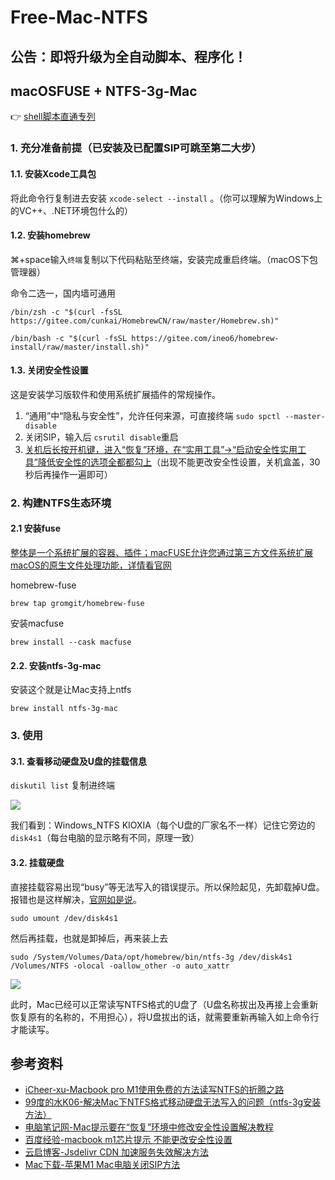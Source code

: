 # Free-Mac-NTFS

## 公告：即将升级为全自动脚本、程序化！

## macOSFUSE + NTFS-3g-Mac

👉 [shell脚本直通专列](https://github.com/hoochanlon/free-mac-ntfs/tree/main/shell)

### 1. 充分准备前提（已安装及已配置SIP可跳至第二大步）

#### 1.1. 安装Xcode工具包

将此命令行复制进去安装 `xcode-select --install` 。（你可以理解为Windows上的VC++、.NET环境包什么的）

#### 1.2. 安装homebrew

⌘+space输入`终端`复制以下代码粘贴至终端，安装完成重启终端。（macOS下包管理器）

命令二选一，国内墙可通用

```shell
/bin/zsh -c "$(curl -fsSL https://gitee.com/cunkai/HomebrewCN/raw/master/Homebrew.sh)"
```

```shell
/bin/bash -c "$(curl -fsSL https://gitee.com/ineo6/homebrew-install/raw/master/install.sh)"
```

#### 1.3. 关闭安全性设置

这是安装学习版软件和使用系统扩展插件的常规操作。

1. “通用”中“隐私与安全性”，允许任何来源，可直接终端 `sudo spctl --master-disable`
2. 关闭SIP，输入后 `csrutil disable`重启
3. [关机后长按开机键，进入“恢复”环境，在“实用工具”->“启动安全性实用工具”降低安全性的选项全都都勾上](https://www.pcbiji.com/212402.html)（出现不能更改安全性设置，关机盒盖，30秒后再操作一遍即可）


### 2. 构建NTFS生态环境

#### 2.1 安装fuse 

[整体是一个系统扩展的容器、插件；macFUSE允许您通过第三方文件系统扩展macOS的原生文件处理功能，详情看官网](https://osxfuse.github.io)

homebrew-fuse

```shell
brew tap gromgit/homebrew-fuse
```
安装macfuse

```shell
brew install --cask macfuse
```

#### 2.2. 安装ntfs-3g-mac

安装这个就是让Mac支持上ntfs

```shell
brew install ntfs-3g-mac
```

### 3. 使用 

#### 3.1. 查看移动硬盘及U盘的挂载信息

`diskutil list` 复制进终端

![](https://fastly.jsdelivr.net/gh/hoochanlon/free-mac-ntfs/shashin/diskutil-list.png)

我们看到：Windows_NTFS KIOXIA（每个U盘的厂家名不一样）记住它旁边的`disk4s1`（每台电脑的显示略有不同，原理一致）

#### 3.2. 挂载硬盘

直接挂载容易出现“busy”等无法写入的错误提示。所以保险起见，先卸载掉U盘。报错也是这样解决，[官网如是说](https://github.com/osxfuse/osxfuse/wiki/NTFS-3G)。

```shell
sudo umount /dev/disk4s1
```

然后再挂载，也就是卸掉后，再来装上去

```shell
sudo /System/Volumes/Data/opt/homebrew/bin/ntfs-3g /dev/disk4s1 /Volumes/NTFS -olocal -oallow_other -o auto_xattr
```

![](https://fastly.jsdelivr.net/gh/hoochanlon/free-mac-ntfs/shashin/umount-3g.png)

此时，Mac已经可以正常读写NTFS格式的U盘了（U盘名称拔出及再接上会重新恢复原有的名称的，不用担心），将U盘拔出的话，就需要重新再输入如上命令行才能读写。


## 参考资料

* [iCheer-xu-Macbook pro M1使用免费的方法读写NTFS的折腾之路](https://blog.csdn.net/qq_36071963/article/details/126052367)
* [99度的水K06-解决Mac下NTFS格式移动硬盘无法写入的问题（ntfs-3g安装方法）](https://www.bilibili.com/read/cv18512586/)
* [电脑笔记网-Mac提示要在“恢复”环境中修改安全性设置解决教程](https://www.pcbiji.com/212402.html)
* [百度经验-macbook m1芯片提示 不能更改安全性设置](https://jingyan.baidu.com/article/6dad5075eb900ee022e36ed0.html)
* [云启博客-Jsdelivr CDN 加速服务失效解决方法](https://blog.52date.cn/article/84.html)
* [Mac下载-苹果M1 Mac电脑关闭SIP方法](https://www.bilibili.com/read/cv10527878/)


